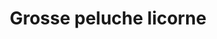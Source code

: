 ---
layout: "product-page"
id: "559839218"
title: "Grosse peluche licorne"
description: "Excellent état"
size: "Prématuré, jusqu'à 44cm"
brand: ""
label: ""
price_numeric: "10.0"
price_numeric_discounted: "10.0"
currency: "€"
user_updated_at_ts: "2020-07-28T18:03:09+02:00"
category: ""
isdiscounted: "False"
isnew: "True"
isbestseller: "False"
images: [ "https://images.vinted.net/thumbs/f800/01_009f3_DDDsvwU4ibv1sNWrYFwnENKS.jpeg?1595952189-7363b4cbdc137de5a746eb56c8792c1aa7473026", "https://images.vinted.net/thumbs/f800/01_01e1a_bvtA5KbKye8YFpquZuRYbKZg.jpeg?1595952189-4782e28ab4ccfa9110adf5c0d7ae0faf7f049ddf", "https://images.vinted.net/thumbs/f800/01_009e6_cJyj2vVdaHWQr8LWRiGUcVpm.jpeg?1595952189-e54b75027c48625de0f061719448665fe5ce7c94", "https://images.vinted.net/thumbs/f800/01_0145f_R1WufN8CAYcMUj9zCiapySQm.jpeg?1595952189-0d509402d4b542bf729e900bf122f9a387b6a595" ]
---